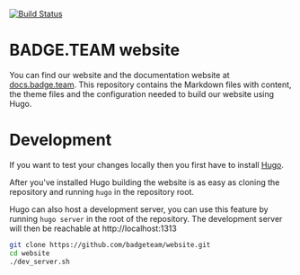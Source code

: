 [![Build Status](https://travis-ci.org/badgeteam/website.svg?branch=master)](https://travis-ci.org/badgeteam/website)

# BADGE.TEAM website

You can find our website and the documentation website at [docs.badge.team](docs.badge.team). This repository contains the Markdown files with content, the theme files and the configuration needed to build our website using Hugo.

# Development
If you want to test your changes locally then you first have to install [Hugo](https://gohugo.io/getting-started/installing/).

After you've installed Hugo building the website is as easy as cloning the repository and running ```hugo``` in the repository root.

Hugo can also host a development server, you can use this feature by running ```hugo server``` in the root of the repository. The development server will then be reachable at http://localhost:1313

```bash
git clone https://github.com/badgeteam/website.git
cd website
./dev_server.sh
```
